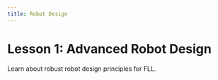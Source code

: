 ```yaml
---
title: Robot Design
---
```


# Lesson 1: Advanced Robot Design

Learn about robust robot design principles for FLL.
